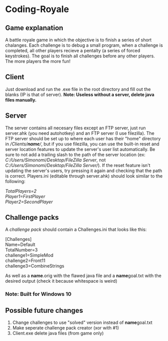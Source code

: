 # Coding-Royale
## Game explanation
A battle royale game in which the objective is to finish a series of short chalanges. Each challenge is to debug a small program, when a challenge is completed, all other players recieve a pentalty (a series of forced keystrokes). The goal is to finish all challenges before any other players. The more players the more fun!

## Client
Just download and run the .exe file in the root directory and fill out the blanks (IP is that of server). **Note: Useless without a server, delete java files manually.**
## Server
The server contains all necesary files except an FTP server, just run server.ahk (you need autohotkey) and an FTP server (I use filezilla). The FTP server should be set up to where each user has their "home" directory in _/Clients/**name**/_, but if you use filezilla, you can use the built-in reset and server location features to update the server's user list automatically. Be sure to not add a trailing slash to the path of the server location (ex: _C:/Users/Simonomi/Desktop/FileZilla Server_, not  _C:/Users/Simonomi/Desktop/FileZilla Server/_). If the reset feature isn't updating the server's users, try pressing it again and checking that the path is correct.
Players.ini (editable through server.ahk) should look similar to the following:<br/>

_TotalPlayers=2<br/>
Player1=FirstPlayer<br/>
Player2=SecondPlayer_
## Challenge packs
A _challenge pack_ should contain a Challenges.ini that looks like this:<br/>

[Challenges]<br/>
Name=Default<br/>
TotalNumber=3<br/>
challenge1=SimpleMod<br/>
challenge2=Front11<br/>
challenge3=CombineStrings<br/>

As well as a **name**.orig with the flawed java file and a **name**goal.txt with the desired output (check it because whitespace is weird)
### Note: Built for Windows 10

## Possible future changes
1. Change challenges to use "solved" version instead of **name**goal.txt
2. Make seperate challenge pack creator (xor with #1)
3. Client.exe delete java files (from game only)
